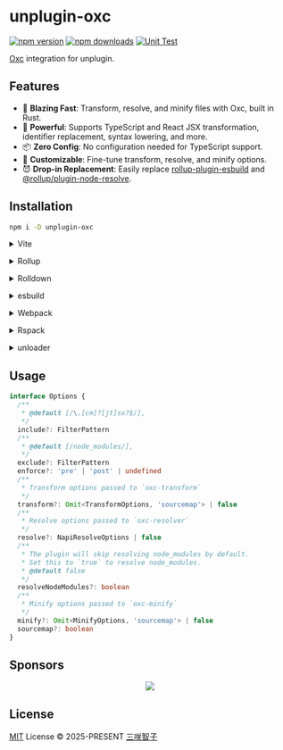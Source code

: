# unplugin-oxc

[![npm version][npm-version-src]][npm-version-href]
[![npm downloads][npm-downloads-src]][npm-downloads-href]
[![Unit Test][unit-test-src]][unit-test-href]

[Oxc](https://oxc.rs/) integration for unplugin.

## Features

- 🚀 **Blazing Fast**: Transform, resolve, and minify files with Oxc, built in Rust.
- 🦾 **Powerful**: Supports TypeScript and React JSX transformation, identifier replacement, syntax lowering, and more.
- 📦 **Zero Config**: No configuration needed for TypeScript support.
- 🎨 **Customizable**: Fine-tune transform, resolve, and minify options.
- 😈 **Drop-in Replacement**: Easily replace [rollup-plugin-esbuild](https://github.com/egoist/rollup-plugin-esbuild) and [@rollup/plugin-node-resolve](https://github.com/rollup/plugins/tree/master/packages/node-resolve).

## Installation

```bash
npm i -D unplugin-oxc
```

<details>
<summary>Vite</summary><br>

```ts
// vite.config.ts
import Oxc from 'unplugin-oxc/vite'

export default defineConfig({
  plugins: [Oxc()],
})
```

<br></details>

<details>
<summary>Rollup</summary><br>

```ts
// rollup.config.js
import Oxc from 'unplugin-oxc/rollup'

export default {
  plugins: [Oxc()],
}
```

<br></details>

<details>
<summary>Rolldown</summary><br>

```ts
// rolldown.config.js
import Oxc from 'unplugin-oxc/rolldown'

export default {
  plugins: [Oxc()],
}
```

<br></details>

<details>
<summary>esbuild</summary><br>

```ts
import { build } from 'esbuild'
import Oxc from 'unplugin-oxc/esbuild'

build({
  plugins: [Oxc()],
})
```

<br></details>

<details>
<summary>Webpack</summary><br>

```js
// webpack.config.js
import Oxc from 'unplugin-oxc/webpack'

export default {
  /* ... */
  plugins: [Oxc()],
}
```

<br></details>

<details>
<summary>Rspack</summary><br>

```ts
// rspack.config.js
import Oxc from 'unplugin-oxc/rspack'

export default {
  /* ... */
  plugins: [Oxc()],
}
```

<br></details>

<details>
<summary>unloader</summary><br>

```ts
// unloader.config.ts
import Oxc from 'unplugin-oxc/unloader'

export default defineConfig({
  plugins: [Oxc()],
})
```

<br></details>

## Usage

```ts
interface Options {
  /**
   * @default [/\.[cm]?[jt]sx?$/],
   */
  include?: FilterPattern
  /**
   * @default [/node_modules/],
   */
  exclude?: FilterPattern
  enforce?: 'pre' | 'post' | undefined
  /**
   * Transform options passed to `oxc-transform`
   */
  transform?: Omit<TransformOptions, 'sourcemap'> | false
  /**
   * Resolve options passed to `oxc-resolver`
   */
  resolve?: NapiResolveOptions | false
  /**
   * The plugin will skip resolving node_modules by default.
   * Set this to `true` to resolve node_modules.
   * @default false
   */
  resolveNodeModules?: boolean
  /**
   * Minify options passed to `oxc-minify`
   */
  minify?: Omit<MinifyOptions, 'sourcemap'> | false
  sourcemap?: boolean
}
```

## Sponsors

<p align="center">
  <a href="https://cdn.jsdelivr.net/gh/sxzz/sponsors/sponsors.svg">
    <img src='https://cdn.jsdelivr.net/gh/sxzz/sponsors/sponsors.svg'/>
  </a>
</p>

## License

[MIT](./LICENSE) License © 2025-PRESENT [三咲智子](https://github.com/sxzz)

<!-- Badges -->

[npm-version-src]: https://img.shields.io/npm/v/unplugin-oxc.svg
[npm-version-href]: https://npmjs.com/package/unplugin-oxc
[npm-downloads-src]: https://img.shields.io/npm/dm/unplugin-oxc
[npm-downloads-href]: https://www.npmcharts.com/compare/unplugin-oxc?interval=30
[unit-test-src]: https://github.com/unplugin/unplugin-oxc/actions/workflows/unit-test.yml/badge.svg
[unit-test-href]: https://github.com/unplugin/unplugin-oxc/actions/workflows/unit-test.yml

